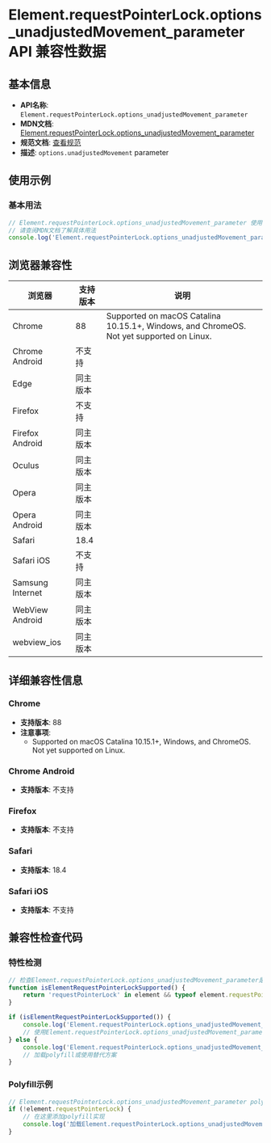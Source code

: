 # Element.requestPointerLock.options_unadjustedMovement_parameter API 兼容性数据

## 基本信息

- **API名称**: `Element.requestPointerLock.options_unadjustedMovement_parameter`
- **MDN文档**: [Element.requestPointerLock.options_unadjustedMovement_parameter](https://developer.mozilla.org/docs/Web/API/Element/requestPointerLock#unadjustedmovement)
- **规范文档**: [查看规范](https://w3c.github.io/pointerlock/#dom-pointerlockoptions-unadjustedmovement)
- **描述**: `options.unadjustedMovement` parameter

## 使用示例

### 基本用法

```javascript
// Element.requestPointerLock.options_unadjustedMovement_parameter 使用示例
// 请查阅MDN文档了解具体用法
console.log('Element.requestPointerLock.options_unadjustedMovement_parameter API');
```

## 浏览器兼容性

| 浏览器 | 支持版本 | 说明 |
|--------|----------|------|
| Chrome | 88 | Supported on macOS Catalina 10.15.1+, Windows, and ChromeOS. Not yet supported on Linux. |
| Chrome Android | 不支持 |  |
| Edge | 同主版本 |  |
| Firefox | 不支持 |  |
| Firefox Android | 同主版本 |  |
| Oculus | 同主版本 |  |
| Opera | 同主版本 |  |
| Opera Android | 同主版本 |  |
| Safari | 18.4 |  |
| Safari iOS | 不支持 |  |
| Samsung Internet | 同主版本 |  |
| WebView Android | 同主版本 |  |
| webview_ios | 同主版本 |  |

## 详细兼容性信息

### Chrome

- **支持版本**: 88
- **注意事项**:
  - Supported on macOS Catalina 10.15.1+, Windows, and ChromeOS. Not yet supported on Linux.

### Chrome Android

- **支持版本**: 不支持

### Firefox

- **支持版本**: 不支持

### Safari

- **支持版本**: 18.4

### Safari iOS

- **支持版本**: 不支持

## 兼容性检查代码

### 特性检测

```javascript
// 检查Element.requestPointerLock.options_unadjustedMovement_parameter是否支持
function isElementRequestPointerLockSupported() {
    return 'requestPointerLock' in element && typeof element.requestPointerLock === 'function';
}

if (isElementRequestPointerLockSupported()) {
    console.log('Element.requestPointerLock.options_unadjustedMovement_parameter 支持');
    // 使用Element.requestPointerLock.options_unadjustedMovement_parameter
} else {
    console.log('Element.requestPointerLock.options_unadjustedMovement_parameter 不支持，需要polyfill');
    // 加载polyfill或使用替代方案
}
```

### Polyfill示例

```javascript
// Element.requestPointerLock.options_unadjustedMovement_parameter polyfill
if (!element.requestPointerLock) {
    // 在这里添加polyfill实现
    console.log('加载Element.requestPointerLock.options_unadjustedMovement_parameter polyfill');
}
```

